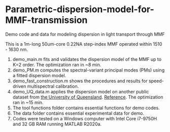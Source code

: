 # Parametric-dispersion-model-for-MMF-transmission
Demo code and data for modeling dispersion in light transport through MMF

This is a 1m-long 50um-core 0.22NA step-index MMF operated within 1510 - 1630 nm.


1. demo_main.m fits and validates the dispersion model of the MMF up to K=2 order. The optimization ran in ~8 min.
2. demo_PM.m computes the spectral-variant principal modes (PMs) using a fitted dispersion model.
3. demo_fast_construction.m shows the procedures and results for speed-driven multispectral calibration.
4. demo_UQ_data.m applies the dispersion model on another public dataset from [the University of Queensland](https://espace.library.uq.edu.au/view/UQ:405939). [Reference](https://doi.org/10.1364/OL.41.005580). The optimization ran in ~15 min.
5. The tool functions folder contains essential functions for demo codes. 
6. The data folder contains essential experimental data for demo.
7. Codes were tested on a Windows computer with Intel Core i7-9750H and 32 GB RAM running MATLAB R2020a.
